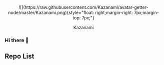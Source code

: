 <div class="profile_image" align="center">
  <!--<img class="profile" src="https://raw.githubusercontent.com/Kazanami/avatar-getter-node/master/Kazanami.png">-->
  ![](https://raw.githubusercontent.com/Kazanami/avatar-getter-node/master/Kazanami.png){style="float: right;margin-right: 7px;margin-top: 7px;"}
  <!-- trigger -->
  <p> Kazanami </p>
</div>

### Hi there 👋

## Repo List
